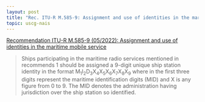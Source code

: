 ```yaml
---
layout: post
title: "Rec. ITU-R M.585-9: Assignment and use of identities in the maritime mobile service"
topic: uscg-nais
---
```


[Recommendation ITU-R M.585-9 (05/2022): Assignment and use of identities in the maritime mobile service](https://www.itu.int/rec/R-REC-M.585-9-202205-I/en)

> Ships participating in the maritime radio services mentioned in recommends 1 should be
> assigned a 9-digit unique ship station identity in the format M<sub>1</sub>I<sub>2</sub>D<sub>3</sub>X<sub>4</sub>X<sub>5</sub>X<sub>6</sub>X<sub>7</sub>X<sub>8</sub>X<sub>9</sub> where in the first
> three digits represent the maritime identification digits (MID) and X is any figure from 0 to 9. The
> MID denotes the administration having jurisdiction over the ship station so identified.